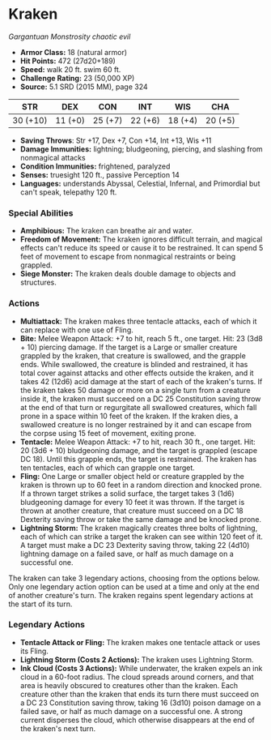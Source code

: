 # Kraken

*Gargantuan* *Monstrosity* *chaotic evil*

- **Armor Class:** 18 (natural armor)
- **Hit Points:** 472 (27d20+189)
- **Speed:** walk 20 ft. swim 60 ft.
- **Challenge Rating:** 23 (50,000 XP)
- **Source:** 5.1 SRD (2015 MM), page 324

| STR | DEX | CON | INT | WIS | CHA |
| --- | --- | --- | --- | --- | --- |
| 30 (+10) | 11 (+0) | 25 (+7) | 22 (+6) | 18 (+4) | 20 (+5) |

- **Saving Throws**: Str +17, Dex +7, Con +14, Int +13, Wis +11
- **Damage Immunities:** lightning; bludgeoning, piercing, and slashing from nonmagical attacks
- **Condition Immunities:** frightened, paralyzed
- **Senses:** truesight 120 ft., passive Perception 14
- **Languages:** understands Abyssal, Celestial, Infernal, and Primordial but can't speak, telepathy 120 ft.

### Special Abilities

- **Amphibious:** The kraken can breathe air and water.
- **Freedom of Movement:** The kraken ignores difficult terrain, and magical effects can't reduce its speed or cause it to be restrained. It can spend 5 feet of movement to escape from nonmagical restraints or being grappled.
- **Siege Monster:** The kraken deals double damage to objects and structures.

### Actions

- **Multiattack:** The kraken makes three tentacle attacks, each of which it can replace with one use of Fling.
- **Bite:** Melee Weapon Attack: +7 to hit, reach 5 ft., one target. Hit: 23 (3d8 + 10) piercing damage. If the target is a Large or smaller creature grappled by the kraken, that creature is swallowed, and the grapple ends. While swallowed, the creature is blinded and restrained, it has total cover against attacks and other effects outside the kraken, and it takes 42 (12d6) acid damage at the start of each of the kraken's turns. If the kraken takes 50 damage or more on a single turn from a creature inside it, the kraken must succeed on a DC 25 Constitution saving throw at the end of that turn or regurgitate all swallowed creatures, which fall prone in a space within 10 feet of the kraken. If the kraken dies, a swallowed creature is no longer restrained by it and can escape from the corpse using 15 feet of movement, exiting prone.
- **Tentacle:** Melee Weapon Attack: +7 to hit, reach 30 ft., one target. Hit: 20 (3d6 + 10) bludgeoning damage, and the target is grappled (escape DC 18). Until this grapple ends, the target is restrained. The kraken has ten tentacles, each of which can grapple one target.
- **Fling:** One Large or smaller object held or creature grappled by the kraken is thrown up to 60 feet in a random direction and knocked prone. If a thrown target strikes a solid surface, the target takes 3 (1d6) bludgeoning damage for every 10 feet it was thrown. If the target is thrown at another creature, that creature must succeed on a DC 18 Dexterity saving throw or take the same damage and be knocked prone.
- **Lightning Storm:** The kraken magically creates three bolts of lightning, each of which can strike a target the kraken can see within 120 feet of it. A target must make a DC 23 Dexterity saving throw, taking 22 (4d10) lightning damage on a failed save, or half as much damage on a successful one.

The kraken can take 3 legendary actions, choosing from the options below. Only one legendary action option can be used at a time and only at the end of another creature's turn. The kraken regains spent legendary actions at the start of its turn.

### Legendary Actions

- **Tentacle Attack or Fling:** The kraken makes one tentacle attack or uses its Fling.
- **Lightning Storm (Costs 2 Actions):** The kraken uses Lightning Storm.
- **Ink Cloud (Costs 3 Actions):** While underwater, the kraken expels an ink cloud in a 60-foot radius. The cloud spreads around corners, and that area is heavily obscured to creatures other than the kraken. Each creature other than the kraken that ends its turn there must succeed on a DC 23 Constitution saving throw, taking 16 (3d10) poison damage on a failed save, or half as much damage on a successful one. A strong current disperses the cloud, which otherwise disappears at the end of the kraken's next turn.
